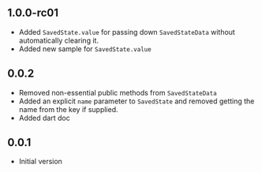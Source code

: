 ## 1.0.0-rc01
* Added `SavedState.value` for passing down `SavedStateData` without automatically clearing it.
* Added new sample for `SavedState.value`

## 0.0.2
* Removed non-essential public methods from `SavedStateData`
* Added an explicit `name` parameter to `SavedState` and removed getting the name from the key if supplied.
* Added dart doc

## 0.0.1

* Initial version

